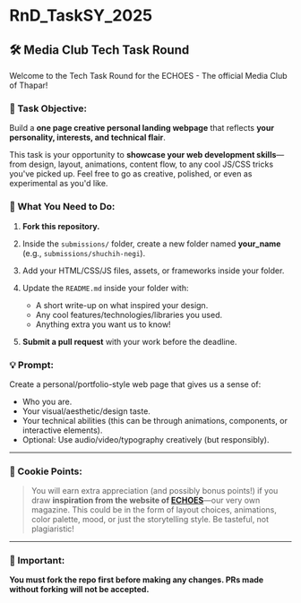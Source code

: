 # RnD_TaskSY_2025


## 🛠️ Media Club Tech Task Round

Welcome to the Tech Task Round for the ECHOES - The official Media Club of Thapar!

### 🎯 Task Objective:

Build a **one page creative personal landing webpage** that reflects **your personality, interests, and technical flair**.

This task is your opportunity to **showcase your web development skills**—from design, layout, animations, content flow, to any cool JS/CSS tricks you've picked up. Feel free to go as creative, polished, or even as experimental as you'd like.

### 📌 What You Need to Do:

1. **Fork this repository.**
2. Inside the `submissions/` folder, create a new folder named **your\_name** (e.g., `submissions/shuchih-negi`).
3. Add your HTML/CSS/JS files, assets, or frameworks inside your folder.
4. Update the `README.md` inside your folder with:

   * A short write-up on what inspired your design.
   * Any cool features/technologies/libraries you used.
   * Anything extra you want us to know!
5. **Submit a pull request** with your work before the deadline.

### 💡 Prompt:

Create a personal/portfolio-style web page that gives us a sense of:

* Who you are.
* Your visual/aesthetic/design taste.
* Your technical abilities (this can be through animations, components, or interactive elements).
* Optional: Use audio/video/typography creatively (but responsibly).

---

### 🍪 Cookie Points:

> You will earn extra appreciation (and possibly bonus points!) if you draw **inspiration from the website of [ECHOES](https://echoes-tiet.in/)**—our very own magazine. This could be in the form of layout choices, animations, color palette, mood, or just the storytelling style. Be tasteful, not plagiaristic!

---

### 🚨 Important:

**You must fork the repo first before making any changes. PRs made without forking will not be accepted.**
